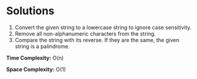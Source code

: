 # Solutions

1. Convert the given string to a lowercase string to ignore case sensitivity.
2. Remove all non-alphanumeric characters from the string.
3. Compare the string with its reverse. If they are the same, the given string is a palindrome.

**Time Complexity:** O(n)

**Space Complexity:** O(1)

